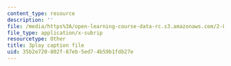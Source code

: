 ```yaml
---
content_type: resource
description: ''
file: /media/https%3A/open-learning-course-data-rc.s3.amazonaws.com/2-830j-control-of-manufacturing-processes-sma-6303-spring-2008/35b2e720802f87eb5ed74b59b1fdb27e_qvX-3FWgAVA.srt
file_type: application/x-subrip
resourcetype: Other
title: 3play caption file
uid: 35b2e720-802f-87eb-5ed7-4b59b1fdb27e
---
```

